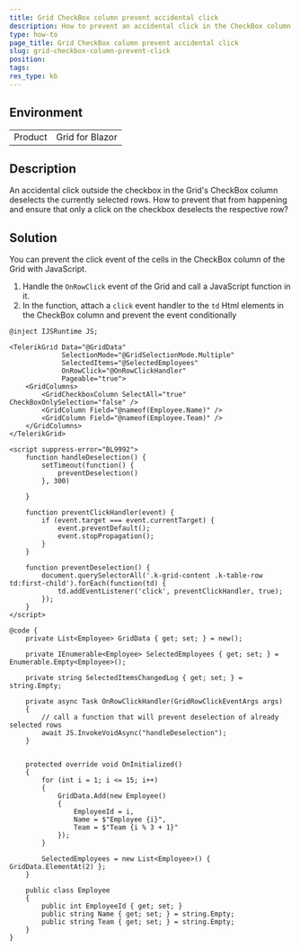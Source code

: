 ```yaml
---
title: Grid CheckBox column prevent accidental click
description: How to prevent an accidental click in the CheckBox column of the Grid
type: how-to
page_title: Grid CheckBox column prevent accidental click
slug: grid-checkbox-column-prevent-click
position: 
tags: 
res_type: kb
---
```


## Environment

<table>
    <tbody>
        <tr>
            <td>Product</td>
            <td>Grid for Blazor</td>
        </tr>
    </tbody>
</table>


## Description

An accidental click outside the checkbox in the Grid's CheckBox column deselects the currently selected rows. How to prevent that from happening and ensure that only a click on the checkbox deselects the respective row?

## Solution

You can prevent the click event of the cells in the CheckBox column of the Grid with JavaScript. 

1. Handle the `OnRowClick` event of the Grid and call a JavaScript function in it.
2. In the function, attach a `click` event handler to the `td` Html elements in the CheckBox column and prevent the event conditionally

```razor
@inject IJSRuntime JS;

<TelerikGrid Data="@GridData"
             SelectionMode="@GridSelectionMode.Multiple"
             SelectedItems="@SelectedEmployees"
             OnRowClick="@OnRowClickHandler"
             Pageable="true">
    <GridColumns>
        <GridCheckboxColumn SelectAll="true" CheckBoxOnlySelection="false" />
        <GridColumn Field="@nameof(Employee.Name)" />
        <GridColumn Field="@nameof(Employee.Team)" />
    </GridColumns>
</TelerikGrid>

<script suppress-error="BL9992">
    function handleDeselection() {
        setTimeout(function() {
            preventDeselection()
        }, 300)

    }

    function preventClickHandler(event) {
        if (event.target === event.currentTarget) {
            event.preventDefault();
            event.stopPropagation();
        }
    }

    function preventDeselection() {
        document.querySelectorAll('.k-grid-content .k-table-row td:first-child').forEach(function(td) {
            td.addEventListener('click', preventClickHandler, true);
        });
    }
</script>

@code {
    private List<Employee> GridData { get; set; } = new();

    private IEnumerable<Employee> SelectedEmployees { get; set; } = Enumerable.Empty<Employee>();

    private string SelectedItemsChangedLog { get; set; } = string.Empty;

    private async Task OnRowClickHandler(GridRowClickEventArgs args)
    {
        // call a function that will prevent deselection of already selected rows
        await JS.InvokeVoidAsync("handleDeselection");
    }


    protected override void OnInitialized()
    {
        for (int i = 1; i <= 15; i++)
        {
            GridData.Add(new Employee()
            {
                EmployeeId = i,
                Name = $"Employee {i}",
                Team = $"Team {i % 3 + 1}"
            });
        }

        SelectedEmployees = new List<Employee>() { GridData.ElementAt(2) };
    }

    public class Employee
    {
        public int EmployeeId { get; set; }
        public string Name { get; set; } = string.Empty;
        public string Team { get; set; } = string.Empty;
    }
}
```
